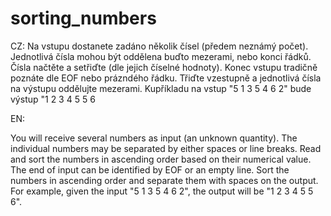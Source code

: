 # sorting_numbers
CZ:
Na vstupu dostanete zadáno několik čísel (předem neznámý počet). Jednotlivá čísla mohou být oddělena buďto mezerami, nebo konci řádků. Čísla načtěte a setřiďte (dle jejich číselné hodnoty). Konec vstupu tradičně poznáte dle EOF nebo prázndého řádku. Třiďte vzestupně a jednotlivá čísla na výstupu oddělujte mezerami. Kupříkladu na vstup "5 1 3 5 4 6 2" bude výstup "1 2 3 4 5 5 6

EN:

You will receive several numbers as input (an unknown quantity). The individual numbers may be separated by either spaces or line breaks. Read and sort the numbers in ascending order based on their numerical value. The end of input can be identified by EOF or an empty line. Sort the numbers in ascending order and separate them with spaces on the output. For example, given the input "5 1 3 5 4 6 2", the output will be "1 2 3 4 5 5 6".
